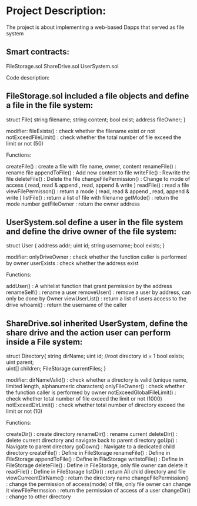 # Project Description: 

The project is about implementing a web-based Dapps that served as file system 

## Smart contracts:

FileStorage.sol
ShareDrive.sol
UserSystem.sol

Code description:

## FileStorage.sol included a file objects and define a file in the file system:

struct File{
	string filename;
	string content;
	bool exist;
	address fileOwner;
}

modifier:
fileExists()           : check whether the filename exist or not
notExceedFileLimit()   : check whether the total number of file exceed the limit or not (50)

Functions:

createFile()           : create a file with file name, owner, content 
renameFile()           : rename file
appendToFile()         : Add new content to file
writeFile()            : Rewrite the file
deleteFile()           : Delete the file
changeFilePermission() : Change to mode of access ( read, read & append , read, append & write )
readFile()             : read a file
viewFilePermisson()    : return a mode ( read, read & append , read, append & write )
listFile()             : return a list of file with filename
getMode()              : return the mode number
getFileOwner           : return the owner address



## UserSystem.sol define a user in the file system and define the drive owner of the file system:

struct User {
	address addr;
	uint id;
	string username;
	bool exists;
}

modifier:
onlyDriveOwner  : check whether the function caller is performed by owner
userExists      : check whether the address exist

Functions:

addUser()         : A whitelist function that grant permission by the address
renameSelf()      : rename a user 
removeUser()      : remove a user by address, can only be done by Owner
viewUserList()    : return a list of users access to the drive
whoami()          : return the username of the caller


## ShareDrive.sol inherited UserSystem, define the share drive and the action user can perform inside a File system:

struct Directory{
	string dirName;
	uint id;          //root directory id = 1
	bool exists;
	uint parent;  
        uint[] children;
        FileStorage currentFiles;
}

modifier:
dirNameValid()             : check whether a directory is valid (unique name, limited length, alphanumeric characters)
onlyFileOwner()            : check whether the function caller is performed by owner
notExceedGlobalFileLimit() : check whether total number of file exceed the limit or not (1000)
notExceedDirLimit()        : check whether total number of directory exceed the limit or not (10)

Functions: 

createDir()             : create directory
renameDir()             : rename current
deleteDir()             : delete current directory and navigate back to parent directory
goUp()                  : Navigate to parent directory
goDown()                : Navigate to a dedicated child directory
createFile()            : Define in FileStorage
renameFile()            : Define in FileStorage
appendToFile()          : Define in FileStorage
writetoFile()           : Define in FileStorage
deleteFile()            : Define in FileStorage, only file owner can delete it
readFile()              : Define in FileStorage
listDir()               : return All child directory and file 
viewCurreentDirName()   : return the directory name
changeFilePermission()  : change the permission of access(mode) of file, only file owner can change it
viewFilePermssion       : return the permission of access of a user
changeDir()             : change to other directory
